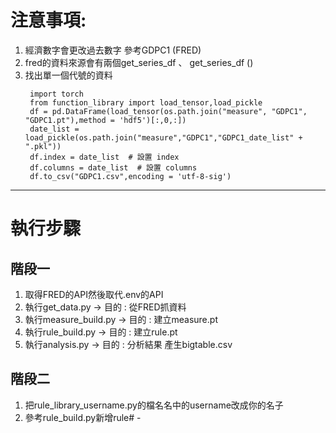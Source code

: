 # 注意事項:
1. 經濟數字會更改過去數字 參考GDPC1 (FRED)
2. fred的資料來源會有兩個get_series_df 、 get_series_df ()
3. 找出單一個代號的資料
   ```
    import torch
    from function_library import load_tensor,load_pickle
    df = pd.DataFrame(load_tensor(os.path.join("measure", "GDPC1", "GDPC1.pt"),method = 'hdf5')[:,0,:])
    date_list = load_pickle(os.path.join("measure","GDPC1","GDPC1_date_list" + ".pkl"))
    df.index = date_list  # 設置 index
    df.columns = date_list  # 設置 columns
    df.to_csv("GDPC1.csv",encoding = 'utf-8-sig')
    ```

---

# 執行步驟

## 階段一
1. 取得FRED的API然後取代.env的API
2. 執行get_data.py -> 目的 : 從FRED抓資料
3. 執行measure_build.py -> 目的 : 建立measure.pt
4. 執行rule_build.py -> 目的 : 建立rule.pt
5. 執行analysis.py -> 目的 : 分析結果 產生bigtable.csv


## 階段二
1. 把rule_library_username.py的檔名名中的username改成你的名子
2. 參考rule_build.py新增rule# -
